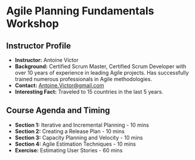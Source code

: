 ﻿# Agile Planning Fundamentals Workshop

## Instructor Profile
- **Instructor:** Antoine Victor
- **Background:** Certified Scrum Master, Certified Scrum Developer with over 10 years of experience in leading Agile projects. Has successfully trained numerous professionals in Agile methodologies.
- **Contact:** Antoine.Victor@gmail.com
- **Interesting Fact:** Traveled to 15 countries in the last 5 years.

## Course Agenda and Timing
- **Section 1:** Iterative and Incremental Planning - 10 mins
- **Section 2:** Creating a Release Plan - 10 mins
- **Section 3:** Capacity Planning and Velocity - 10 mins
- **Section 4:** Agile Estimation Techniques - 10 mins
- **Exercise:** Estimating User Stories - 60 mins
